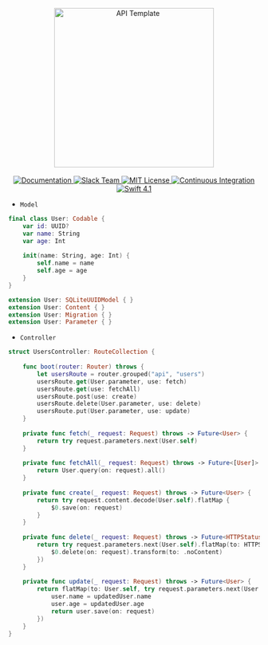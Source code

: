 <p align="center">
    <img src="https://user-images.githubusercontent.com/1342803/36623515-7293b4ec-18d3-11e8-85ab-4e2f8fb38fbd.png" width="320" alt="API Template">
    <br>
    <br>
    <a href="http://docs.vapor.codes/3.0/">
        <img src="http://img.shields.io/badge/read_the-docs-2196f3.svg" alt="Documentation">
    </a>
    <a href="http://vapor.team">
        <img src="http://vapor.team/badge.svg" alt="Slack Team">
    </a>
    <a href="LICENSE">
        <img src="http://img.shields.io/badge/license-MIT-brightgreen.svg" alt="MIT License">
    </a>
    <a href="https://circleci.com/gh/vapor/api-template">
        <img src="https://circleci.com/gh/vapor/api-template.svg?style=shield" alt="Continuous Integration">
    </a>
    <a href="https://swift.org">
        <img src="http://img.shields.io/badge/swift-4.1-brightgreen.svg" alt="Swift 4.1">
    </a>
</center>

* `Model` 

```swift
final class User: Codable {
    var id: UUID?
    var name: String
    var age: Int
    
    init(name: String, age: Int) {
        self.name = name
        self.age = age
    }
}

extension User: SQLiteUUIDModel { }
extension User: Content { }
extension User: Migration { }
extension User: Parameter { }
```

* `Controller` 

```swift
struct UsersController: RouteCollection {
    
    func boot(router: Router) throws {
        let usersRoute = router.grouped("api", "users")
        usersRoute.get(User.parameter, use: fetch)
        usersRoute.get(use: fetchAll)
        usersRoute.post(use: create)
        usersRoute.delete(User.parameter, use: delete)
        usersRoute.put(User.parameter, use: update)
    }
    
    private func fetch(_ request: Request) throws -> Future<User> {
        return try request.parameters.next(User.self)
    }
    
    private func fetchAll(_ request: Request) throws -> Future<[User]> {
        return User.query(on: request).all()
    }
    
    private func create(_ request: Request) throws -> Future<User> {
        return try request.content.decode(User.self).flatMap {
            $0.save(on: request)
        }
    }
    
    private func delete(_ request: Request) throws -> Future<HTTPStatus> {
        return try request.parameters.next(User.self).flatMap(to: HTTPStatus.self, {
            $0.delete(on: request).transform(to: .noContent)
        })
    }
    
    private func update(_ request: Request) throws -> Future<User> {
        return flatMap(to: User.self, try request.parameters.next(User.self), try request.content.decode(User.self), { (user, updatedUser) in
            user.name = updatedUser.name
            user.age = updatedUser.age
            return user.save(on: request)
        })
    }
}
```
